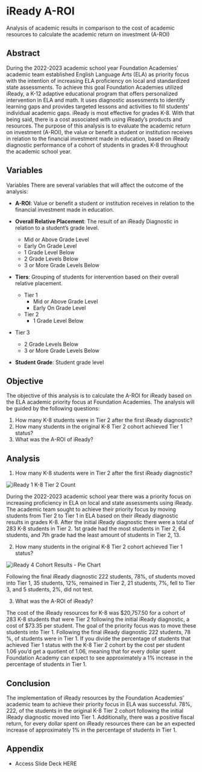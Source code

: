 # iReady A-ROI
Analysis of academic results in comparison to the cost of academic resources to calculate the academic return on investment (A-ROI)

## Abstract
During the 2022-2023 academic school year Foundation Academies’ academic team established English Language Arts (ELA) as priority focus with the intention of increasing ELA proficiency on local and standardized state assessments. To achieve this goal Foundation Academies utilized iReady, a K-12 adaptive educational program that offers personalized intervention in ELA and math. It uses diagnostic assessments to identify learning gaps and provides targeted lessons and activities to fill students' individual academic gaps. iReady is most effective for grades K-8. With that being said, there is a cost associated with using iReady’s products and resources. The purpose of this analysis is to evaluate the academic return on investment (A-ROI), the value or benefit a student or institution receives in relation to the financial investment made in education, based on iReady diagnostic performance of a cohort of students in grades K-8 throughout the academic school year.

## Variables

Variables
There are several variables that will affect the outcome of the analysis:

- **A-ROI**: Value or benefit a student or institution receives in relation to the financial investment made in education.
  
- **Overall Relative Placement**: The result of an iReady Diagnostic in relation to a student’s grade level.
  - Mid or Above Grade Level
  - Early On Grade Level 
  - 1 Grade Level Below	
  - 2 Grade Levels Below
  - 3 or More Grade Levels Below
 
- **Tiers**: Grouping of students for intervention based on their overall relative placement.
  - Tier 1
    - Mid or Above Grade Level
    - Early On Grade Level 
  - Tier 2
    - 1 Grade Level Below	
- Tier 3
    - 2 Grade Levels Below
    - 3 or More Grade Levels Below

- **Student Grade**: Student grade level

## Objective 

The objective of this analysis is to calculate the A-ROI for iReady based on the ELA academic priority focus at Foundation Academies. The analysis will be guided by the following questions:

1. How many  K-8 students were in Tier 2 after the first iReady diagnostic?
2. How many students in the original K-8 Tier 2 cohort achieved Tier 1 status?
3. What was the A-ROI of iReady?

## Analysis

1. How many  K-8 students were in Tier 2 after the first iReady diagnostic?

![iReady 1 K-8 Tier 2 Count ](https://github.com/Scipio94/Academic-ROI/assets/112409778/b39bb7d3-4ec3-4cdc-add2-45f8e21bbbc2)

During the 2022-2023 academic school year there was a priority focus on increasing proficiency in ELA on local and state assessments using iReady. The academic team sought to achieve their priority focus by moving students from Tier 2 to Tier 1 in ELA based on their iReady diagnostic results in grades K-8. After the initial iReady diagnostic there were a total of 283 K-8 students in Tier 2. 1st grade had the most students in Tier 2, 64 students, and 7th grade had the least amount of students in Tier 2, 13. 

2. How many students in the original K-8 Tier 2 cohort achieved Tier 1 status?

![iReady 4 Cohort Results - Pie Chart](https://github.com/Scipio94/Academic-ROI/assets/112409778/342fb495-41a9-43a0-bbec-d5272cfd752e)

Following the final iReady diagnostic 222 students, 78%, of students moved into Tier 1, 35 students, 12%, remained in Tier 2, 21 students, 7%, fell to Tier 3, and 5 students, 2%, did not test. 

3. What was the A-ROI of iReady?

The cost of the iReady resources for K-8 was $20,757.50 for a cohort of 283 K-8 students that were Tier 2 following the initial iReady diagnostic, a cost of $73.35 per student. The goal of the priority focus was to move these students into Tier 1. Following the final iReady diagnostic 222 students, 78 %, of students were in Tier 1. If you divide the percentage of students that achieved Tier 1 status with the K-8 Tier 2 cohort by the cost per student 1.06 you’d get a quotient of 1.06, meaning that for every dollar spent Foundation Academy can expect to see approximately a 1% increase in the percentage of students in Tier 1. 

## Conclusion

The implementation of iReady resources by the Foundation Academies’ academic team to achieve their priority focus in ELA was successful. 78%, 222, of the students in the original K-8 Tier 2 cohort following the initial iReady diagnostic moved into Tier 1. Additionally, there was a positive fiscal return, for every dollar spent on iReady resources there can be an expected increase of approximately 1% in the percentage of students in Tier 1.


## Appendix

- Access Slide Deck HERE

